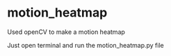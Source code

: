 # motion_heatmap
Used openCV to make a motion heatmap 

Just open terminal and run the motion_heatmap.py file
